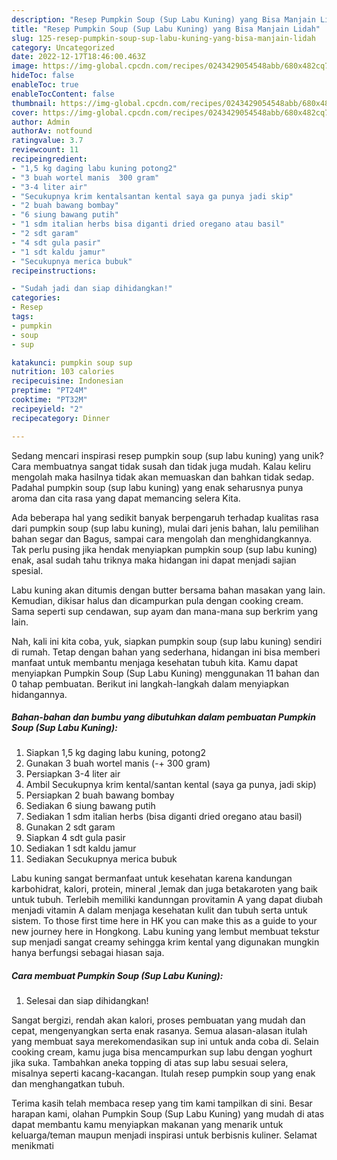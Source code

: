 ```yaml
---
description: "Resep Pumpkin Soup (Sup Labu Kuning) yang Bisa Manjain Lidah"
title: "Resep Pumpkin Soup (Sup Labu Kuning) yang Bisa Manjain Lidah"
slug: 125-resep-pumpkin-soup-sup-labu-kuning-yang-bisa-manjain-lidah
category: Uncategorized
date: 2022-12-17T18:46:00.463Z
image: https://img-global.cpcdn.com/recipes/0243429054548abb/680x482cq70/pumpkin-soup-sup-labu-kuning-foto-resep-utama.jpg
hideToc: false
enableToc: true
enableTocContent: false
thumbnail: https://img-global.cpcdn.com/recipes/0243429054548abb/680x482cq70/pumpkin-soup-sup-labu-kuning-foto-resep-utama.jpg
cover: https://img-global.cpcdn.com/recipes/0243429054548abb/680x482cq70/pumpkin-soup-sup-labu-kuning-foto-resep-utama.jpg
author: Admin
authorAv: notfound
ratingvalue: 3.7
reviewcount: 11
recipeingredient:
- "1,5 kg daging labu kuning potong2"
- "3 buah wortel manis  300 gram"
- "3-4 liter air"
- "Secukupnya krim kentalsantan kental saya ga punya jadi skip"
- "2 buah bawang bombay"
- "6 siung bawang putih"
- "1 sdm italian herbs bisa diganti dried oregano atau basil"
- "2 sdt garam"
- "4 sdt gula pasir"
- "1 sdt kaldu jamur"
- "Secukupnya merica bubuk"
recipeinstructions:

- "Sudah jadi dan siap dihidangkan!"
categories:
- Resep
tags:
- pumpkin
- soup
- sup

katakunci: pumpkin soup sup 
nutrition: 103 calories
recipecuisine: Indonesian
preptime: "PT24M"
cooktime: "PT32M"
recipeyield: "2"
recipecategory: Dinner

---
```





Sedang mencari inspirasi resep pumpkin soup (sup labu kuning) yang unik? Cara membuatnya sangat tidak susah dan tidak juga mudah. Kalau keliru mengolah maka hasilnya tidak akan memuaskan dan bahkan tidak sedap. Padahal pumpkin soup (sup labu kuning) yang enak seharusnya punya aroma dan cita rasa yang dapat memancing selera Kita.





Ada beberapa hal yang sedikit banyak berpengaruh terhadap kualitas rasa dari pumpkin soup (sup labu kuning), mulai dari jenis bahan, lalu pemilihan bahan segar dan Bagus, sampai cara mengolah dan menghidangkannya. Tak perlu pusing jika hendak menyiapkan pumpkin soup (sup labu kuning) enak,      asal sudah tahu triknya maka hidangan ini dapat menjadi sajian spesial.














Labu kuning akan ditumis dengan butter bersama bahan masakan yang lain. Kemudian, dikisar halus dan dicampurkan pula dengan cooking cream. Sama seperti sup cendawan, sup ayam dan mana-mana sup berkrim yang lain.






Nah, kali ini kita coba, yuk, siapkan pumpkin soup (sup labu kuning) sendiri di rumah. Tetap dengan bahan yang sederhana, hidangan ini bisa memberi manfaat untuk membantu menjaga kesehatan tubuh kita. Kamu dapat menyiapkan Pumpkin Soup (Sup Labu Kuning) menggunakan 11 bahan dan 0 tahap pembuatan. Berikut ini langkah-langkah dalam menyiapkan hidangannya.

<!--inarticleads1-->

##### Bahan-bahan dan bumbu yang dibutuhkan dalam pembuatan Pumpkin Soup (Sup Labu Kuning):

1. Siapkan 1,5 kg daging labu kuning, potong2
1. Gunakan 3 buah wortel manis (-+ 300 gram)
1. Persiapkan 3-4 liter air
1. Ambil Secukupnya krim kental/santan kental (saya ga punya, jadi skip)
1. Persiapkan 2 buah bawang bombay
1. Sediakan 6 siung bawang putih
1. Sediakan 1 sdm italian herbs (bisa diganti dried oregano atau basil)
1. Gunakan 2 sdt garam
1. Siapkan 4 sdt gula pasir
1. Sediakan 1 sdt kaldu jamur
1. Sediakan Secukupnya merica bubuk


Labu kuning sangat bermanfaat untuk kesehatan karena kandungan karbohidrat, kalori, protein, mineral ,lemak dan juga betakaroten yang baik untuk tubuh. Terlebih memiliki kandunngan provitamin A yang dapat diubah menjadi vitamin A dalam menjaga kesehatan kulit dan tubuh serta untuk sistem. To those first time here in HK you can make this as a guide to your new journey here in Hongkong. Labu kuning yang lembut membuat tekstur sup menjadi sangat creamy sehingga krim kental yang digunakan mungkin hanya berfungsi sebagai hiasan saja. 

<!--inarticleads2-->

##### Cara membuat Pumpkin Soup (Sup Labu Kuning):


1. Selesai dan siap dihidangkan!

Sangat bergizi, rendah akan kalori, proses pembuatan yang mudah dan cepat, mengenyangkan serta enak rasanya. Semua alasan-alasan itulah yang membuat saya merekomendasikan sup ini untuk anda coba di. Selain cooking cream, kamu juga bisa mencampurkan sup labu dengan yoghurt jika suka. Tambahkan aneka topping di atas sup labu sesuai selera, misalnya seperti kacang-kacangan. Itulah resep pumpkin soup yang enak dan menghangatkan tubuh. 

Terima kasih telah membaca resep yang tim kami tampilkan di sini. Besar harapan kami, olahan Pumpkin Soup (Sup Labu Kuning) yang mudah di atas dapat membantu kamu menyiapkan makanan yang menarik untuk keluarga/teman maupun menjadi inspirasi untuk berbisnis kuliner. Selamat menikmati
